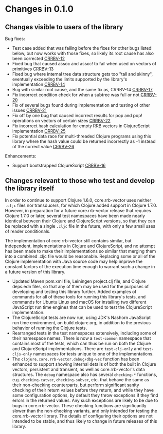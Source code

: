 # Changes in 0.1.0

## Changes visible to users of the library

Bug fixes:

* Test case added that was failing before the fixes for other bugs listed below, but now works with those fixes, so likely its root cause has also been corrected [CRRBV-12](https://clojure.atlassian.net/browse/CRRBV-12)
* Fixed bug that caused assoc and assoc! to fail when used on vectors of primitives [CRRBV-13](https://clojure.atlassian.net/browse/CRRBV-13)
* Fixed bug where internal tree data structure gets too "tall and skinny", eventually exceeding the limits supported by the library's implementation [CRRBV-14](https://clojure.atlassian.net/browse/CRRBV-14)
* Bug with similar root cause, and the same fix as, CRRBV-14 [CRRBV-17](https://clojure.atlassian.net/browse/CRRBV-17)
* Fix incorrect condition check for when a subtree was full or not [CRRBV-20](https://clojure.atlassian.net/browse/CRRBV-20)
* Fix of several bugs found during implementation and testing of other issues [CRRBV-21](https://clojure.atlassian.net/browse/CRRBV-21)
* Fix off by one bug that caused incorrect results for pop and pop! operations on vectors of certain sizes [CRRBV-22](https://clojure.atlassian.net/browse/CRRBV-22)
* Fix incorrect hash calculation for empty RRB vectors in ClojureScript implementation [CRRBV-25](https://clojure.atlassian.net/browse/CRRBV-25)
* Fix potential data race for multi-threaded Clojure programs using this library where the hash value could be returned incorrectly as -1 instead of the correct value [CRRBV-26](https://clojure.atlassian.net/browse/CRRBV-26)

Enhancements:

* Support bootstrapped ClojureScript [CRRBV-16](https://clojure.atlassian.net/browse/CRRBV-16)

## Changes relevant to those who test and develop the library itself

In order to continue to support Clojure 1.6.0, core.rrb-vector uses
neither `.cljc` files nor transducers, for which Clojure added support
in Clojure 1.7.0.  However, in preparation for a future
core.rrb-vector release that requires Clojure 1.7.0 or later, several
test namespaces have been made nearly identical between their Clojure
and ClojureScript versions, so that they can be replaced with a single
`.cljc` file in the future, with only a few small uses of reader
conditionals.

The implementation of core.rrb-vector still contains similar, but
independent, implementations in Clojure and ClojureScript, and no
attempt has been made to make their implementations so similar that
merging them into a combined .cljc file would be reasonable.
Replacing some or all of the Clojure implementation with Java source
code may help improve the constant factors of the execution time
enough to warrant such a change in a future version of this library.

* Updated Maven pom.xml file, Leiningen project.clj file, and Clojure
  deps.edn files, so that any of them may be used for the purposes of
  developing and testing this library further.  Added examples of
  commands for all of these tools for running this library's tests,
  and commands for Ubuntu Linux and macOS for installing two different
  JavaScript run time engines that can be used to test the
  ClojureScript implementation.
* The ClojureScript tests are now run, using JDK's Nashorn JavaScript
  run time environment, on build.clojure.org, in addition to the
  previous behavior of running the Clojure tests.
* Rearranged tests in the test namespaces extensively, including some
  of their namespace names.  There is now a `test-common` namespace
  that contains most of the tests, which can thus be run on both the
  Clojure and ClojureScript implementations.  There are
  `test-clj-only` and `test-cljs-only` namespaces for tests unique to
  one of the implementations.
* The `clojure.core.rrb-vector.debug/dbg-vec` function has been
  enhanced to support showing internal details of both the built in
  Clojure vectors, persistent and transient, as well as
  core.rrb-vector's data structures.  The `debug` namespace also has
  several `checking-*` functions, e.g. `checking-catvec`,
  `checking-subvec`, etc. that behave the same as their non-checking
  counterparts, but perform significant sanity checking of their
  return values before they return, and while they have some
  configuration options, by default they throw exceptions if they find
  errors in the returned values.  Any such exceptions are likely to be
  due to bugs in core.rrb-vector.  These checking functions are
  significantly slower than the non-checking variants, and only
  intended for testing the core.rrb-vector library.  The details of
  configuring their options are not intended to be stable, and thus
  likely to change in future releases of this library.
